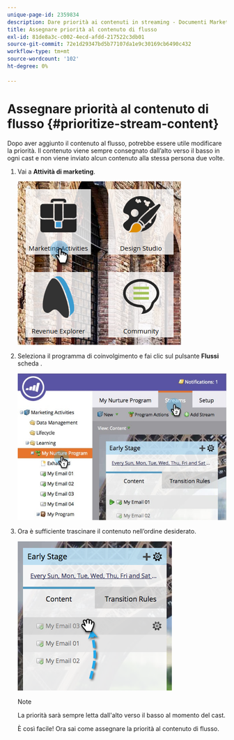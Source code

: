 ```yaml
---
unique-page-id: 2359834
description: Dare priorità ai contenuti in streaming - Documenti Marketo - Documentazione del prodotto
title: Assegnare priorità al contenuto di flusso
exl-id: 81de8a3c-c002-4ecd-afdd-217522c3db01
source-git-commit: 72e1d29347bd5b77107da1e9c30169cb6490c432
workflow-type: tm+mt
source-wordcount: '102'
ht-degree: 0%

---
```


# Assegnare priorità al contenuto di flusso {#prioritize-stream-content}

Dopo aver aggiunto il contenuto al flusso, potrebbe essere utile modificare la priorità. Il contenuto viene sempre consegnato dall’alto verso il basso in ogni cast e non viene inviato alcun contenuto alla stessa persona due volte.

1. Vai a **Attività di marketing**.

   ![](assets/ma.png)

1. Seleziona il programma di coinvolgimento e fai clic sul pulsante **Flussi** scheda .

   ![](assets/cloneasteam-1.jpg)

1. Ora è sufficiente trascinare il contenuto nell’ordine desiderato.

   ![](assets/image2014-9-15-17-3a5-3a45.png)

   >[!NOTE]
   >
   >La priorità sarà sempre letta dall&#39;alto verso il basso al momento del cast.

   È così facile! Ora sai come assegnare la priorità al contenuto di flusso.
